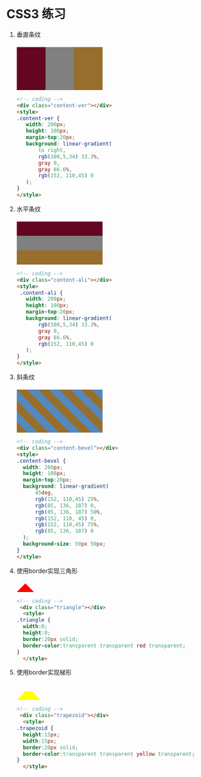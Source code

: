 
# CSS3 练习
<ol>
 <li>垂直条纹</li>
 <div style="
   width: 200px;
   height: 100px;
   margin-top:20px;
   background: linear-gradient(
       to right,
       rgb(100,5,34) 33.3%,
       gray 0,
       gray 66.6%,
       rgb(152, 110,45) 0
   );"></div>

 ```html
<!-- coding -->
<div class="content-ver"></div>
<style>
 .content-ver {
	width: 200px;
	height: 100px;
	margin-top:20px;
	background: linear-gradient(
		to right,
		rgb(100,5,34) 33.3%,
		gray 0,
		gray 66.6%,
		rgb(152, 110,45) 0
	);
 }
</style>
```
 <li>水平条纹</li>
 <div style="
   width: 200px;
   height: 100px;
   margin-top:20px;
   background: linear-gradient(
       rgb(100,5,34) 33.3%,
       gray 0,
       gray 66.6%,
       rgb(152, 110,45) 0
   );"></div>
    
 ```html
<!-- coding -->
<div class="content-ali"></div>
<style>
  .content-ali {
	width: 200px;
	height: 100px;
	margin-top:20px;
	background: linear-gradient(
		rgb(100,5,34) 33.3%,
		gray 0,
		gray 66.6%,
		rgb(152, 110,45) 0
	);
 }
</style>
 ```
 <li>斜条纹</li>
 <div style="
   width: 200px;
   height: 100px;
   margin-top:20px;
   background: linear-gradient(
       45deg,
       rgb(152, 110,45) 25%,
       rgb(85, 136, 187) 0,
       rgb(85, 136, 187) 50%,
       rgb(152, 110, 45) 0,
       rgb(152, 110,45) 75%,
       rgb(85, 136, 187) 0
   );
   background-size: 50px 50px;"></div>

  ```html
<!-- coding -->
<div class="content-bevel"></div>
<style>
.content-bevel {
	width: 200px;
	height: 100px;
	margin-top:20px;
	background: linear-gradient(
		45deg,
		rgb(152, 110,45) 25%,
		rgb(85, 136, 187) 0,
		rgb(85, 136, 187) 50%,
		rgb(152, 110, 45) 0,
		rgb(152, 110,45) 75%,
		rgb(85, 136, 187) 0
	);
	background-size: 50px 50px;
}
</style>
 ```

 <li>使用border实现三角形</li>
 <div style="
   width:0;
   height:0;
   border:20px solid;
   border-color:transparent transparent red transparent;"></div>

  ``` html
<!-- coding -->
   <div class="triangle"></div>
	<style>
.triangle {
	width:0;
	height:0;
	border:20px solid;
	border-color:transparent transparent red transparent;
 }
	</style>
```

 <li>使用border实现梯形</li>
 <div style="
   height:15px;
   width:15px;
   border:20px solid;
   border-color:transparent transparent yellow transparent;"></div>

  ```html
  <!-- coding -->
   <div class="trapezoid"></div>
	<style>
.trapezoid {
	height:15px;
	width:15px;
	border:20px solid;
	border-color:transparent transparent yellow transparent;
}
	</style>
```

</ol>

